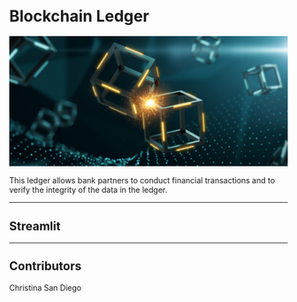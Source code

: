# Blockchain Ledger

![blockchain](images/blockchain.jpg)

This ledger allows bank partners to conduct financial transactions and to verify the integrity of the data in the ledger.

---
## Streamlit

---
## Contributors
Christina San Diego